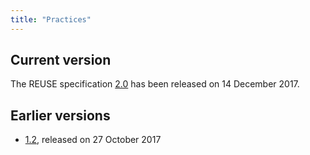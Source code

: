 ```yaml
---
title: "Practices"
---
```


## Current version

The REUSE specification [2.0](/practices/2.0/) has been released on 14 December 2017.

## Earlier versions

- [1.2](/practices/1.2/), released on 27 October 2017
